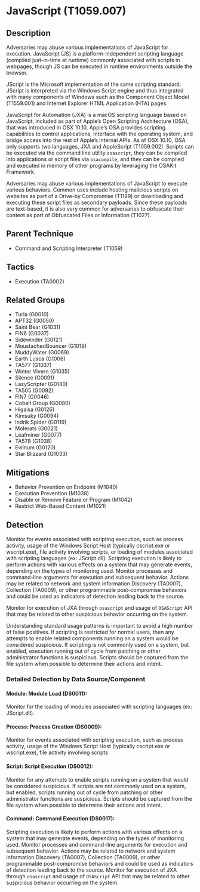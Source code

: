 # JavaScript (T1059.007)

## Description
Adversaries may abuse various implementations of JavaScript for execution. JavaScript (JS) is a platform-independent scripting language (compiled just-in-time at runtime) commonly associated with scripts in webpages, though JS can be executed in runtime environments outside the browser.

JScript is the Microsoft implementation of the same scripting standard. JScript is interpreted via the Windows Script engine and thus integrated with many components of Windows such as the Component Object Model (T1559.001) and Internet Explorer HTML Application (HTA) pages.

JavaScript for Automation (JXA) is a macOS scripting language based on JavaScript, included as part of Apple’s Open Scripting Architecture (OSA), that was introduced in OSX 10.10. Apple’s OSA provides scripting capabilities to control applications, interface with the operating system, and bridge access into the rest of Apple’s internal APIs. As of OSX 10.10, OSA only supports two languages, JXA and AppleScript (T1059.002). Scripts can be executed via the command line utility ```osascript```, they can be compiled into applications or script files via ```osacompile```, and they can be compiled and executed in memory of other programs by leveraging the OSAKit Framework.

Adversaries may abuse various implementations of JavaScript to execute various behaviors. Common uses include hosting malicious scripts on websites as part of a Drive-by Compromise (T1189) or downloading and executing these script files as secondary payloads. Since these payloads are text-based, it is also very common for adversaries to obfuscate their content as part of Obfuscated Files or Information (T1027).

## Parent Technique
- Command and Scripting Interpreter (T1059)

## Tactics
- Execution (TA0002)

## Related Groups
- Turla (G0010)
- APT32 (G0050)
- Saint Bear (G1031)
- FIN6 (G0037)
- Sidewinder (G0121)
- MoustachedBouncer (G1019)
- MuddyWater (G0069)
- Earth Lusca (G1006)
- TA577 (G1037)
- Winter Vivern (G1035)
- Silence (G0091)
- LazyScripter (G0140)
- TA505 (G0092)
- FIN7 (G0046)
- Cobalt Group (G0080)
- Higaisa (G0126)
- Kimsuky (G0094)
- Indrik Spider (G0119)
- Molerats (G0021)
- Leafminer (G0077)
- TA578 (G1038)
- Evilnum (G0120)
- Star Blizzard (G1033)

## Mitigations
- Behavior Prevention on Endpoint (M1040)
- Execution Prevention (M1038)
- Disable or Remove Feature or Program (M1042)
- Restrict Web-Based Content (M1021)

## Detection
Monitor for events associated with scripting execution, such as process activity, usage of the Windows Script Host (typically cscript.exe or wscript.exe), file activity involving scripts, or loading of modules associated with scripting languages (ex: JScript.dll). Scripting execution is likely to perform actions with various effects on a system that may generate events, depending on the types of monitoring used. Monitor processes and command-line arguments for execution and subsequent behavior. Actions may be related to network and system information Discovery (TA0007), Collection (TA0009), or other programmable post-compromise behaviors and could be used as indicators of detection leading back to the source.

Monitor for execution of JXA through ```osascript``` and usage of ```OSAScript``` API that may be related to other suspicious behavior occurring on the system.

Understanding standard usage patterns is important to avoid a high number of false positives. If scripting is restricted for normal users, then any attempts to enable related components running on a system would be considered suspicious. If scripting is not commonly used on a system, but enabled, execution running out of cycle from patching or other administrator functions is suspicious. Scripts should be captured from the file system when possible to determine their actions and intent.

### Detailed Detection by Data Source/Component
#### Module: Module Load (DS0011): 
Monitor for the loading of modules associated with scripting languages (ex: JScript.dll).

#### Process: Process Creation (DS0009): 
Monitor for events associated with scripting execution, such as process activity, usage of the Windows Script Host (typically cscript.exe or wscript.exe), file activity involving scripts

#### Script: Script Execution (DS0012): 
Monitor for any attempts to enable scripts running on a system that would be considered suspicious. If scripts are not commonly used on a system, but enabled, scripts running out of cycle from patching or other administrator functions are suspicious. Scripts should be captured from the file system when possible to determine their actions and intent. 

#### Command: Command Execution (DS0017): 
Scripting execution is likely to perform actions with various effects on a system that may generate events, depending on the types of monitoring used. Monitor processes and command-line arguments for execution and subsequent behavior. Actions may be related to network and system information Discovery (TA0007), Collection (TA0009), or other programmable post-compromise behaviors and could be used as indicators of detection leading back to the source. Monitor for execution of JXA through ```osascript``` and usage of ```OSAScript``` API that may be related to other suspicious behavior occurring on the system. 


